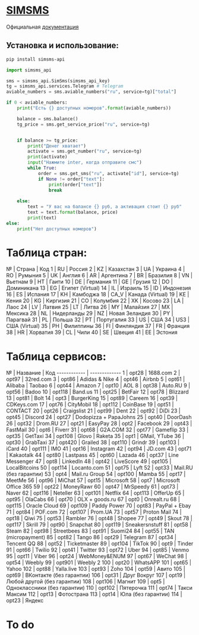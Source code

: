 # [SIMSMS](https://simsms.org)
Официальная [документация](https://simsms.org/new_theme_api.html)



## Установка и использование:
```sh 
pip install simsms-api
```

```python 
import simsms_api

sms = simsms_api.SimSms(simsms_api_key)
tg = simsms_api.services.Telegram # Telegram
aviable_numbers = sms.aviable_numbers("ru", service=tg)["total"]

if 0 < aviable_numbers:
	print("Есть {} доступных номеров".format(aviable_numbers))

	balance = sms.balance()
	tg_price = sms.get_service_price("ru", service=tg)


	if balance >= tg_price:
		print("Денег хватает")
		activate = sms.get_number("ru", service=tg)
		print(activate)
		input("Нажмите inter, когда отправите смс")
		while True:
			order = sms.get_sms("ru", activate["id"], service=tg)
			if None != order["text"]:
				print(order["text"])
				break
		
	else:
		text = "У вас на балансе {} руб, а активация стоит {} руб"
		text = text.format(balance, price)
		print(text)
else:
	print("Нет доступных номеров")
```


# Таблица стран:
№ | Страна | Код
1 | RU | Россия
2 | KZ | Казахстан
3 | UA | Украина
4 | RO | Румыния
5 | UK | Англия
6 | AR | Аргентина
7 | BR | Бразилия
8 | VN | Вьетнам
9 | HT | Гаити
10 | DE | Германия
11 | GE | Грузия
12 | DO | Доминикана
13 | EG | Египет (Virtual)
14 | IL | Израиль
15 | ID | Индонезия
16 | ES | Испания
17 | KH | Камбоджа
18 | CA_V | Канада (Virtual)
19 | KE | Кения
20 | KG | Киргизия
21 | CO | Колумбия
22 | XK | Косово
23 | LA | Лаос
24 | LV | Латвия
25 | LT | Литва
26 | MY | Малайзия
27 | MX | Мексика
28 | NL | Нидерланды
29 | NZ | Новая Зеландия
30 | PY | Парагвай
31 | PL | Польша
32 | PT | Португалия
33 | US | США
34 | US3 | США (Virtual)
35 | PH | Филиппины
36 | FI | Финляндия
37 | FR | Франция
38 | HR | Хорватия
39 | CL | Чили
40 | SE | Швеция
41 | EE | Эстония



# Таблица сервисов:
№ | Название | Код
------------ | -------------
1 | opt28 | 1688.com
2 | opt97 | 32red.com
3 | opt86 | Adidas & Nike
4 | opt46 | Airbnb
5 | opt61 | Alibaba | Taobao
6 | opt44 | Amazon
7 | opt10 | AOL
8 | opt38 | Auto.RU
9 | opt56 | Badoo
10 | opt118 | Band.us
11 | opt25 | BetFair
12 | opt78 | Blizzard
13 | opt81 | Bolt
14 | opt3 | BurgerKing
15 | opt89 | Careem
16 | opt39 | CDKeys.com
17 | opt76 | CityMobil
18 | opt112 | CoinBase
19 | opt51 | CONTACT
20 | opt26 | Craigslist
21 | opt99 | Dent
22 | opt92 | DiDi
23 | opt45 | Discord
24 | opt27 | Dodopizza + PapaJohns
25 | opt40 | DoorDash
26 | opt32 | Drom.RU
27 | opt21 | EasyPay
28 | opt2 | Facebook
29 | opt43 | FastMail
30 | opt6 | Fiverr
31 | opt68 | G2A.COM
32 | opt77 | Gameflip
33 | opt35 | GetTaxi
34 | opt108 | Glovo | Raketa
35 | opt1 | GMail, YTube
36 | opt30 | GrabTaxi
37 | opt420 | Grailed
38 | opt110 | Grindr
39 | opt103 | iCard
40 | opt111 | IMO
41 | opt16 | Instagram
42 | opt94 | JD.com
43 | opt71 | Kakaotalk
44 | opt80 | Lastpass
45 | opt60 | Lazada
46 | opt37 | Line Messenger
47 | opt8 | LinkedIn
48 | opt42 | LiveScore
49 | opt105 | LocalBitcoins
50 | opt114 | Locanto.com
51 | opt75 | Lyft
52 | opt33 | Mail.RU (без гарантии)
53 | opt4 | Mail.ru Group
54 | opt100 | Mamba
55 | opt17 | MeetMe
56 | opt96 | MiChat
57 | opt15 | Microsoft
58 | opt7 | Microsoft Office 365
59 | opt22 | MoneyRawr
60 | opt47 | MrSpeedy
61 | opt73 | Naver
62 | opt116 | Neteller
63 | opt101 | Netflix
64 | opt113 | OfferUp
65 | opt95 | OlaCabs
66 | opt70 | OLX + goods.ru
67 | opt0 | Onrealt.ru
68 | opt115 | Oracle Cloud
69 | opt109 | Paddy Power
70 | opt83 | PayPal + Ebay
71 | opt84 | POF.com
72 | opt107 | Prom.UA
73 | opt57 | Proton Mail
74 | opt18 | Qiwi
75 | opt53 | Rambler
76 | opt48 | Shopee
77 | opt49 | Skout
78 | opt117 | Skrill
79 | opt90 | Snapchat
80 | opt119 | Sneakersnstuff
81 | opt58 | Steam
82 | opt98 | Streetbees
83 | opt91 | Suomi24
84 | opt55 | TAN (micropayment)
85 | opt82 | Tango
86 | opt29 | Telegram
87 | opt34 | Tencent QQ
88 | opt52 | Ticketmaster
89 | opt104 | TikTok
90 | opt9 | Tinder
91 | opt66 | Twilio
92 | opt41 | Twitter
93 | opt72 | Uber
94 | opt85 | Venmo
95 | opt11 | Viber
96 | opt24 | WebMoney&ENUM
97 | opt67 | WeChat
98 | opt54 | Weebly
99 | opt901 | Weebly 2
100 | opt20 | WhatsAPP
101 | opt65 | Yahoo
102 | opt88 | Yalla.live
103 | opt93 | Zoho
104 | opt59 | Авито
105 | opt69 | ВКонтакте (без гарантии)
106 | opt31 | Друг Вокруг
107 | opt19 | Любой другой (без гарантии)
108 | opt106 | Магнит
109 | opt5 | Одноклассники (без гарантии)
110 | opt102 | Пятерочка
111 | opt74 | Такси Максим
112 | opt13 | Фотострана
113 | opt14 | Юла (без гарантии)
114 | opt23 | Яндекс




# To do





